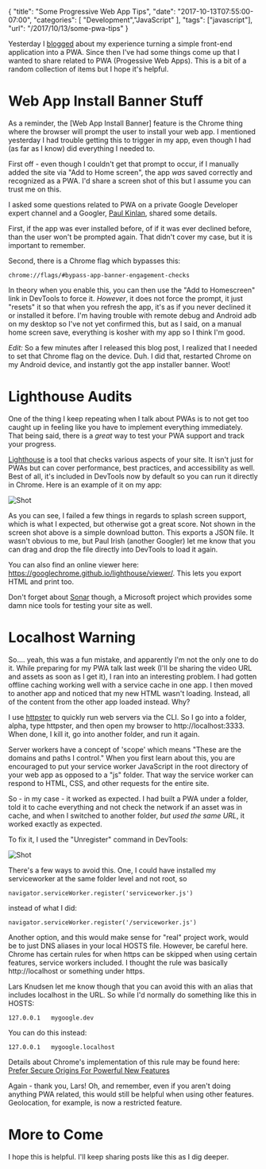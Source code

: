 {
	"title": "Some Progressive Web App Tips",
	"date": "2017-10-13T07:55:00-07:00",
	"categories": [
		"Development","JavaScript"
	],
	"tags": ["javascript"],
	"url": "/2017/10/13/some-pwa-tips"
}

Yesterday I [blogged](https://www.raymondcamden.com/2017/10/12/turning-my-no-mans-sky-app-into-a-pwa/) about my experience turning a simple front-end application into a PWA. Since then I've had some things come up that I wanted to share related to PWA (Progessive Web Apps). This is a bit of a random collection of items but I hope it's helpful.

Web App Install Banner Stuff
===

As a reminder, the [Web App Install Banner] feature is the Chrome thing where the browser will prompt the user to install your web app. I mentioned yesterday I had trouble getting this to trigger in my app, even though I had (as far as I know) did everything I needed to.

First off - even though I couldn't get that prompt to occur, if I manually added the site via "Add to Home screen", the app *was* saved correctly and recognized as a PWA. I'd share a screen shot of this but I assume you can trust me on this. 

I asked some questions related to PWA on a private Google Developer expert channel and a Googler, [Paul Kinlan](https://paul.kinlan.me/), shared some details.

First, if the app was ever installed before, of if it was ever declined before, than the user won't be prompted again. That didn't cover my case, but it is important to remember. 

Second, there is a Chrome flag which bypasses this:

	chrome://flags/#bypass-app-banner-engagement-checks

In theory when you enable this, you can then use the "Add to Homescreen" link in DevTools to force it. *However*, it does not force the prompt, it just "resets" it so that when you refresh the app, it's as if you never declined it or installed it before. I'm having trouble with remote debug and Android adb on my desktop so I've not yet confirmed this, but as I said, on a manual home screen save, everything is kosher with my app so I think I'm good. 

*Edit:* So a few minutes after I released this blog post, I realized that I needed to set that Chrome flag on the device. Duh. I did that, restarted Chrome on my Android device, and instantly got the app installer banner. Woot!

Lighthouse Audits
===

One of the thing I keep repeating when I talk about PWAs is to not get too caught up in feeling like you have to implement everything immediately. That being said, there is a *great* way to test your PWA support and track your progress. 

[Lighthouse](https://developers.google.com/web/tools/lighthouse/) is a tool that checks various aspects of your site. It isn't just for PWAs but can cover performance, best practices, and accessibility as well. Best of all, it's included in DevTools now by default so you can run it directly in Chrome. Here is an example of it on my app:

![Shot](https://static.raymondcamden.com/images/2017/10/pwa13_1.jpg)

As you can see, I failed a few things in regards to splash screen support, which is what I expected, but otherwise got a great score. Not shown in the screen shot above is a simple download button. This exports a JSON file. It wasn't obvious to me, but Paul Irish (another Googler) let me know that you can drag and drop the file directly into DevTools to load it again.

You can also find an online viewer here: https://googlechrome.github.io/lighthouse/viewer/. This lets you export HTML and print too. 

Don't forget about [Sonar](https://sonarwhal.com/) though, a Microsoft project which provides some damn nice tools for testing your site as well. 

Localhost Warning
===

So.... yeah, this was a fun mistake, and apparently I'm not the only one to do it. While preparing for my PWA talk last week (I'll be sharing the video URL and assets as soon as I get it), I ran into an interesting problem. I had gotten offline caching working well with a service cache in one app. I then moved to another app and noticed that my new HTML wasn't loading. Instead, all of the content from the other app loaded instead. Why?

I use [httpster](https://github.com/SimbCo/httpster) to quickly run web servers via the CLI. So I go into a folder, alpha, type httpster, and then open my browser to http://localhost:3333. When done, I kill it, go into another folder, and run it again.

Server workers have a concept of 'scope' which means "These are the domains and paths I control." When you first learn about this, you are encouraged to put your service worker JavaScript in the root directory of your web app as opposed to a "js" folder. That way the service worker can respond to HTML, CSS, and other requests for the entire site.

So - in my case - it worked as expected. I had built a PWA under a folder, told it to cache everything and not check the network if an asset was in cache, and when I switched to another folder, *but used the same URL*, it worked exactly as expected. 

To fix it, I used the "Unregister" command in DevTools:

![Shot](https://static.raymondcamden.com/images/2017/10/pwa13_2.jpg)

There's a few ways to avoid this. One, I could have installed my serviceworker at the same folder level and not root, so 

	navigator.serviceWorker.register('serviceworker.js')

instead of what I did:

	navigator.serviceWorker.register('/serviceworker.js')

Another option, and this would make sense for "real" project work, would be to just DNS aliases in your local HOSTS file. However, be careful here. Chrome has certain rules for when https can be skipped when using certain features, service workers included. I thought the rule was basically http://localhost or something under https. 

Lars Knudsen let me know though that you can avoid this with an alias that includes localhost in the URL. So while I'd normally do something like this in HOSTS:

	127.0.0.1	mygoogle.dev

You can do this instead:

	127.0.0.1	mygoogle.localhost

Details about Chrome's implementation of this rule may be found here: [Prefer Secure Origins For Powerful New Features](https://www.chromium.org/Home/chromium-security/prefer-secure-origins-for-powerful-new-features)

Again - thank you, Lars! Oh, and remember, even if you aren't doing anything PWA related, this would still be helpful when using other features. Geolocation, for example, is now a restricted feature.

More to Come
===

I hope this is helpful. I'll keep sharing posts like this as I dig deeper.
